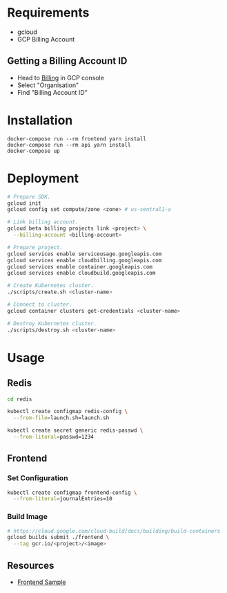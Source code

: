 # Requirements

- gcloud
- GCP Billing Account

## Getting a Billing Account ID

- Head to [Billing](https://console.cloud.google.com/billing) in GCP console
- Select "Organisation"
- Find "Billing Account ID"

# Installation

```
docker-compose run --rm frontend yarn install
docker-compose run --rm api yarn install
docker-compose up
```

# Deployment

```sh
# Prepare SDK.
gcloud init
gcloud config set compute/zone <zone> # us-central1-a

# Link billing account.
gcloud beta billing projects link <project> \
  --billing-account <billing-account>

# Prepare project.
gcloud services enable serviceusage.googleapis.com
gcloud services enable cloudbilling.googleapis.com
gcloud services enable container.googleapis.com
gcloud services enable cloudbuild.googleapis.com

# Create Kubernetes cluster.
./scripts/create.sh <cluster-name>

# Connect to cluster.
gcloud container clusters get-credentials <cluster-name>

# Destroy Kubernetes cluster.
./scripts/destroy.sh <cluster-name>
```

# Usage

## Redis

```sh
cd redis

kubectl create configmap redis-config \
  --from-file=launch.sh=launch.sh

kubectl create secret generic redis-passwd \
  --from-literal=passwd=1234
```

## Frontend

### Set Configuration

```sh
kubectl create configmap frontend-config \
  --from-literal=journalEntries=10
```

### Build Image

```sh
# https://cloud.google.com/cloud-build/docs/building/build-containers
gcloud builds submit ./frontend \
  --tag gcr.io/<project>/<image>
```

## Resources

- [Frontend Sample](https://github.com/brendandburns/kbp-sample/blob/master/server.js)
